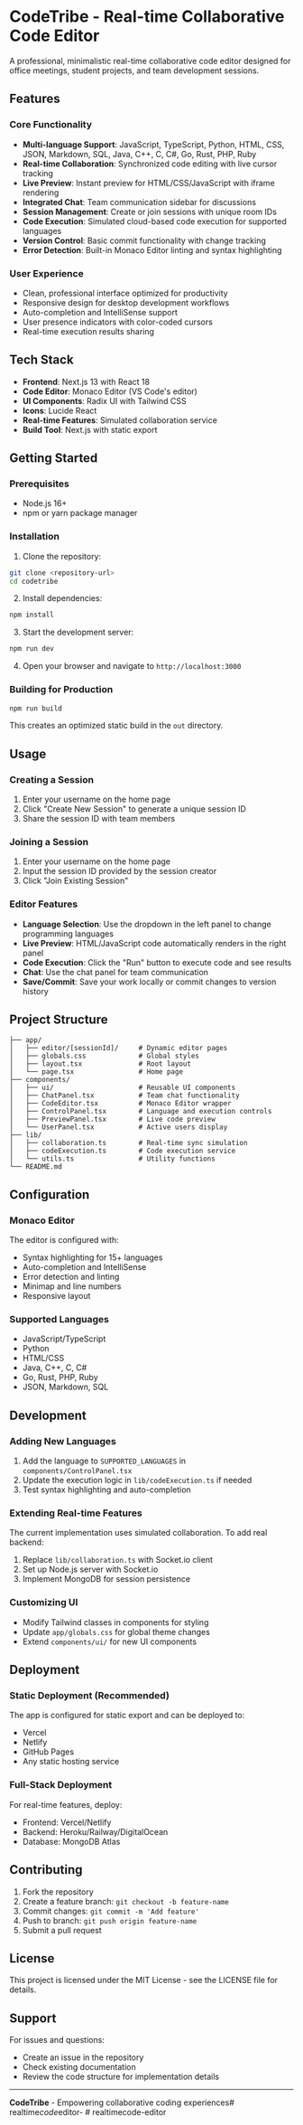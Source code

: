 # CodeTribe - Real-time Collaborative Code Editor

A professional, minimalistic real-time collaborative code editor designed for office meetings, student projects, and team development sessions.

## Features

### Core Functionality
- **Multi-language Support**: JavaScript, TypeScript, Python, HTML, CSS, JSON, Markdown, SQL, Java, C++, C, C#, Go, Rust, PHP, Ruby
- **Real-time Collaboration**: Synchronized code editing with live cursor tracking
- **Live Preview**: Instant preview for HTML/CSS/JavaScript with iframe rendering
- **Integrated Chat**: Team communication sidebar for discussions
- **Session Management**: Create or join sessions with unique room IDs
- **Code Execution**: Simulated cloud-based code execution for supported languages
- **Version Control**: Basic commit functionality with change tracking
- **Error Detection**: Built-in Monaco Editor linting and syntax highlighting

### User Experience
- Clean, professional interface optimized for productivity
- Responsive design for desktop development workflows
- Auto-completion and IntelliSense support
- User presence indicators with color-coded cursors
- Real-time execution results sharing

## Tech Stack

- **Frontend**: Next.js 13 with React 18
- **Code Editor**: Monaco Editor (VS Code's editor)
- **UI Components**: Radix UI with Tailwind CSS
- **Icons**: Lucide React
- **Real-time Features**: Simulated collaboration service
- **Build Tool**: Next.js with static export

## Getting Started

### Prerequisites
- Node.js 16+ 
- npm or yarn package manager

### Installation

1. Clone the repository:
```bash
git clone <repository-url>
cd codetribe
```

2. Install dependencies:
```bash
npm install
```

3. Start the development server:
```bash
npm run dev
```

4. Open your browser and navigate to `http://localhost:3000`

### Building for Production

```bash
npm run build
```

This creates an optimized static build in the `out` directory.

## Usage

### Creating a Session
1. Enter your username on the home page
2. Click "Create New Session" to generate a unique session ID
3. Share the session ID with team members

### Joining a Session
1. Enter your username on the home page
2. Input the session ID provided by the session creator
3. Click "Join Existing Session"

### Editor Features
- **Language Selection**: Use the dropdown in the left panel to change programming languages
- **Live Preview**: HTML/JavaScript code automatically renders in the right panel
- **Code Execution**: Click the "Run" button to execute code and see results
- **Chat**: Use the chat panel for team communication
- **Save/Commit**: Save your work locally or commit changes to version history

## Project Structure

```
├── app/
│   ├── editor/[sessionId]/     # Dynamic editor pages
│   ├── globals.css             # Global styles
│   ├── layout.tsx              # Root layout
│   └── page.tsx                # Home page
├── components/
│   ├── ui/                     # Reusable UI components
│   ├── ChatPanel.tsx           # Team chat functionality
│   ├── CodeEditor.tsx          # Monaco Editor wrapper
│   ├── ControlPanel.tsx        # Language and execution controls
│   ├── PreviewPanel.tsx        # Live code preview
│   └── UserPanel.tsx           # Active users display
├── lib/
│   ├── collaboration.ts        # Real-time sync simulation
│   ├── codeExecution.ts        # Code execution service
│   └── utils.ts                # Utility functions
└── README.md
```

## Configuration

### Monaco Editor
The editor is configured with:
- Syntax highlighting for 15+ languages
- Auto-completion and IntelliSense
- Error detection and linting
- Minimap and line numbers
- Responsive layout

### Supported Languages
- JavaScript/TypeScript
- Python
- HTML/CSS
- Java, C++, C, C#
- Go, Rust, PHP, Ruby
- JSON, Markdown, SQL

## Development

### Adding New Languages
1. Add the language to `SUPPORTED_LANGUAGES` in `components/ControlPanel.tsx`
2. Update the execution logic in `lib/codeExecution.ts` if needed
3. Test syntax highlighting and auto-completion

### Extending Real-time Features
The current implementation uses simulated collaboration. To add real backend:
1. Replace `lib/collaboration.ts` with Socket.io client
2. Set up Node.js server with Socket.io
3. Implement MongoDB for session persistence

### Customizing UI
- Modify Tailwind classes in components for styling
- Update `app/globals.css` for global theme changes
- Extend `components/ui/` for new UI components

## Deployment

### Static Deployment (Recommended)
The app is configured for static export and can be deployed to:
- Vercel
- Netlify
- GitHub Pages
- Any static hosting service

### Full-Stack Deployment
For real-time features, deploy:
- Frontend: Vercel/Netlify
- Backend: Heroku/Railway/DigitalOcean
- Database: MongoDB Atlas

## Contributing

1. Fork the repository
2. Create a feature branch: `git checkout -b feature-name`
3. Commit changes: `git commit -m 'Add feature'`
4. Push to branch: `git push origin feature-name`
5. Submit a pull request

## License

This project is licensed under the MIT License - see the LICENSE file for details.

## Support

For issues and questions:
- Create an issue in the repository
- Check existing documentation
- Review the code structure for implementation details

---

**CodeTribe** - Empowering collaborative coding experiences#   r e a l t i m e _ c o d e _ e d i t o r -  
 #   r e a l t i m e c o d e - e d i t o r  
 